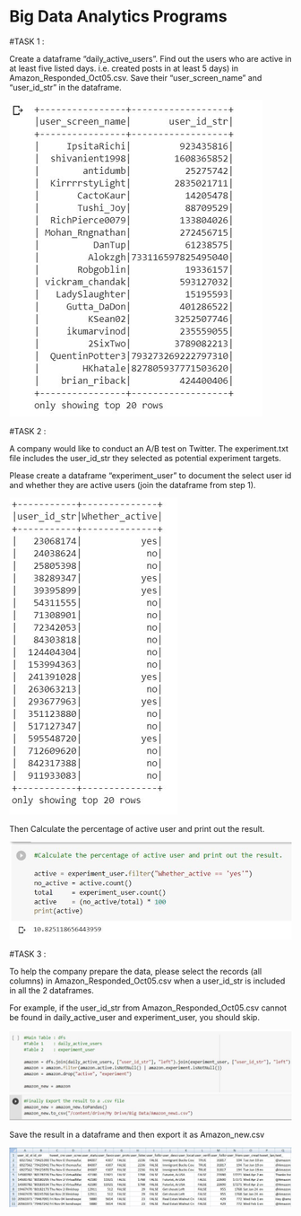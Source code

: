 <h1>Big Data Analytics Programs</h1>

#TASK 1 : 

Create a dataframe “daily_active_users”. Find out the users who are active in at least five listed days.
i.e. created posts in at least 5 days) in Amazon_Responded_Oct05.csv.
Save their “user_screen_name” and “user_id_str” in the dataframe.

![GitHub Logo](/output1.JPG)

#TASK 2 :

A company would like to conduct an A/B test on Twitter. The experiment.txt file includes the user_id_str they selected as potential experiment targets.

Please create a dataframe “experiment_user” to document the select user id and whether they are active users (join the dataframe from step 1).

![GitHub Logo](/output2.JPG)

Then Calculate the percentage of active user and print out the result.

![GitHub Logo](/output2b.JPG)

#TASK 3 :

To help the company prepare the data, please select the records (all columns) in Amazon_Responded_Oct05.csv when a user_id_str is included in all the 2 dataframes.

For example, if the user_id_str from Amazon_Responded_Oct05.csv cannot be found in daily_active_user and experiment_user, you should skip. 

![GitHub Logo](/output3.JPG)

Save the result in a dataframe and then export it as Amazon_new.csv

![GitHub Logo](/final.JPG)


